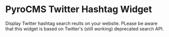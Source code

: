 # PyroCMS Twitter Hashtag Widget

Display Twitter hashtag search reults on your website. PLease be aware that this widget is based on Twitter's (still working) deprecated search API.